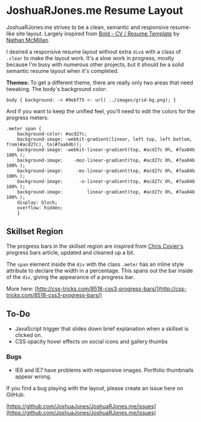 # JoshuaRJones.me Resume Layout

JoshuaRJones.me strives to be a clean, semantic and responsive resume-like site layout. Largely inspired from [Bold - CV / Resume Template](http://themeforest.net/item/bold-cv-resume-template-minimal-smart/210069?ref=QBKL) by [Nathan McMillan](http://nathanmcmillan.com).

I desired a responsive resume layout without extra `div`s with a class of `.clear` to make the layout work. It's a slow work in progress, mostly because I'm busy with numerous other projects, but it should be a solid semantic resume layout when it's completed.

**Themes:** To get a different theme, there are really only two areas that need tweaking. The body's background color:

`body {
	background: -> #9ebf75 <- url( ../images/grid-bg.png);
	}`
	
And if you want to keep the unified feel, you'll need to edit the colors for the progress meters:

	.meter span {
		background-color: #acd27c;
		background-image: -webkit-gradient(linear, left top, left bottom, from(#acd27c), to(#7aa04b));
		background-image: -webkit-linear-gradient(top, #acd27c 0%, #7aa04b 100% );
		background-image:    -moz-linear-gradient(top, #acd27c 0%, #7aa04b 100% );
		background-image:     -ms-linear-gradient(top, #acd27c 0%, #7aa04b 100% );
		background-image:      -o-linear-gradient(top, #acd27c 0%, #7aa04b 100% );
		background-image:         linear-gradient(top, #acd27c 0%, #7aa04b 100% );
		display: block;
		overflow: hidden;
		}

## Skillset Region

The progress bars in the skillset region are inspired from [Chris Coyier's](http://css-tricks.com/) progress bars article, updated and cleaned up a bit.

The `span` element inside the `div` with the class `.meter` has an inline style attribute to declare the width in a percentage. This spans out the bar inside of the `div`, giving the appearance of a progress bar.

More here: [http://css-tricks.com/8518-css3-progress-bars/](http://css-tricks.com/8518-css3-progress-bars/)

## To-Do

* JavaScript trigger that slides down brief explanation when a skillset is clicked on.
* CSS opacity hover effects on social icons and gallery thumbs

### Bugs

* IE6 and IE7 have problems with responsive images. Portfolio thumbnails appear wrong.

If you find a bug playing with the layout, please create an issue here on GitHub.

[https://github.com/JoshuaJones/JoshuaRJones.me/issues](https://github.com/JoshuaJones/JoshuaRJones.me/issues)